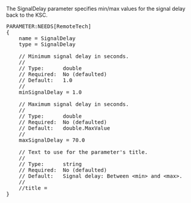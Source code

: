 The SignalDelay parameter specifies min/max values for the signal delay back to the KSC.

<pre>
PARAMETER:NEEDS[RemoteTech]
{
    name = SignalDelay
    type = SignalDelay

    // Minimum signal delay in seconds.
    //
    // Type:      double
    // Required:  No (defaulted)
    // Default:   1.0
    //
    minSignalDelay = 1.0

    // Maximum signal delay in seconds.
    //
    // Type:      double
    // Required:  No (defaulted)
    // Default:   double.MaxValue
    //
    maxSignalDelay = 70.0

    // Text to use for the parameter's title.
    //
    // Type:      string
    // Required:  No (defaulted)
    // Default:   Signal delay: Between &lt;min&gt; and &lt;max&gt;.
    //
    //title =
}
</pre>
